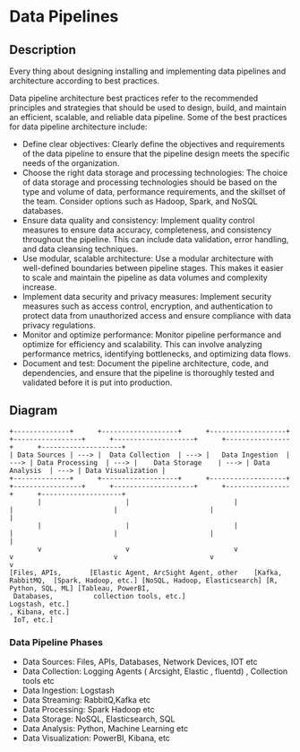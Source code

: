 # Data Pipelines
## Description
Every thing about designing installing and implementing data pipelines  and architecture according to best practices.

Data pipeline architecture best practices refer to the recommended principles and strategies that should be used to design, build, and maintain an efficient, scalable, and reliable data pipeline. Some of the best practices for data pipeline architecture include:

* Define clear objectives: Clearly define the objectives and requirements of the data pipeline to ensure that the pipeline design meets the specific needs of the organization.
* Choose the right data storage and processing technologies: The choice of data storage and processing technologies should be based on the type and volume of data, performance requirements, and the skillset of the team. Consider options such as Hadoop, Spark, and NoSQL databases.
* Ensure data quality and consistency: Implement quality control measures to ensure data accuracy, completeness, and consistency throughout the pipeline. This can include data validation, error handling, and data cleansing techniques.
* Use modular, scalable architecture: Use a modular architecture with well-defined boundaries between pipeline stages. This makes it easier to scale and maintain the pipeline as data volumes and complexity increase.
* Implement data security and privacy measures: Implement security measures such as access control, encryption, and authentication to protect data from unauthorized access and ensure compliance with data privacy regulations.
* Monitor and optimize performance: Monitor pipeline performance and optimize for efficiency and scalability. This can involve analyzing performance metrics, identifying bottlenecks, and optimizing data flows.
* Document and test: Document the pipeline architecture, code, and dependencies, and ensure that the pipeline is thoroughly tested and validated before it is put into production.

## Diagram 
    +--------------+      +-------------------+      +-------------------+      +-----------------+      +--------------------+      +----------------+      +--------------------+
    | Data Sources | ---> |  Data Collection  | ---> |   Data Ingestion  | ---> | Data Processing  | ---> |    Data Storage    | ---> | Data Analysis  | ---> | Data Visualization |
    +--------------+      +-------------------+      +-------------------+      +-----------------+      +--------------------+      +----------------+      +--------------------+
           |                     |                          |                          |                         |                       |                        |
           |                     |                          |                          |                         |                       |                        |
           v                     v                          v                          v                         v                       v                        v
    [Files, APIs,       [Elastic Agent, ArcSight Agent, other    [Kafka, RabbitMQ,  [Spark, Hadoop, etc.] [NoSQL, Hadoop, Elasticsearch] [R, Python, SQL, ML] [Tableau, PowerBI,
     Databases,          collection tools, etc.]                  Logstash, etc.]                                                                             , Kibana, etc.]
     IoT, etc.]      

### Data Pipeline Phases
- Data Sources: Files, APIs, Databases, Network Devices, IOT etc
- Data Collection: Logging Agents ( Arcsight, Elastic , fluentd) , Collection tools etc
- Data Ingestion: Logstash 
- Data Streaming: RabbitQ,Kafka etc
- Data Processing: Spark Hadoop etc
- Data Storage: NoSQL, Elasticsearch, SQL
- Data Analysis: Python, Machine Learning etc
- Data Visualization:  PowerBI, Kibana, etc 
